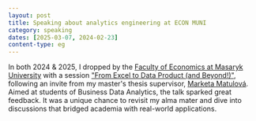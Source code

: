 ```yaml
---
layout: post
title: Speaking about analytics engineering at ECON MUNI
category: speaking
dates: [2025-03-07, 2024-02-23]
content-type: eg
---
```


In both 2024 & 2025, I dropped by the [Faculty of Economics at Masaryk University](https://www.econ.muni.cz/en) with a session ["From Excel to Data Product (and Beyond!)"](https://docs.google.com/presentation/d/13XNHoZE3eQVs_qsosh9Ywcg-13vx0GnzNjckXm7sjno/edit?usp=sharing), following an invite from my master's thesis supervisor, [Marketa Matulová](https://www.muni.cz/en/people/8987). Aimed at students of Business Data Analytics, the talk sparked great feedback. It was a unique chance to revisit my alma mater and dive into discussions that bridged academia with real-world applications.
